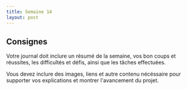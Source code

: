 ```yaml
---
title: Semaine 14
layout: post
---
```


## Consignes

Votre journal doit inclure un résumé de la semaine, vos bon coups et réussites, les difficultés et défis, ainsi que les tâches effectuées.

Vous devez inclure des images, liens et autre contenu nécéssaire pour supporter vos explications et montrer l'avancement du projet.
